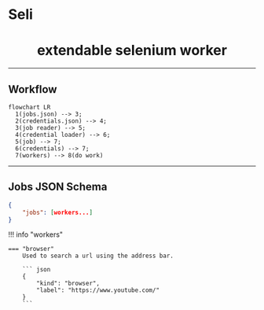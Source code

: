 # Seli

<h1 align="center">
    extendable selenium worker
</h1>

---

## Workflow

```mermaid
flowchart LR
  1(jobs.json) --> 3;
  2(credentials.json) --> 4;
  3(job reader) --> 5;
  4(credential loader) --> 6;
  5(job) --> 7;
  6(credentials) --> 7;
  7(workers) --> 8(do work)
```

---

## Jobs JSON Schema

```json
{
    "jobs": [workers...]
}

```


!!! info "workers"

    === "browser"
        Used to search a url using the address bar.

        ``` json
        {
            "kind": "browser",
            "label": "https://www.youtube.com/"
        }
        ```
